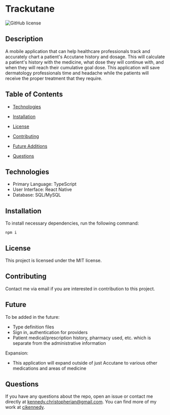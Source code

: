 # Trackutane

![GitHub license](https://img.shields.io/badge/license-MIT-blue.svg)

## Description

A mobile application that can help healthcare professionals track and accurately chart a patient's Accutane history and dosage. This will calculate a patient's history with the medicine, what dose they will continue with, and when they will reach their cumulative goal dose. This application will save dermatology professionals time and headache while the patients will receive the proper treatment that they require.

## Table of Contents

- [Technologies](#technologies)

- [Installation](#installation)

- [License](#license)

- [Contributing](#contributing)

- [Future Additions](#future)

- [Questions](#questions)

## Technologies

- Primary Language: TypeScript
- User Interface: React Native
- Database: SQL/MySQL

## Installation

To install necessary dependencies, run the following command:

```
npm i
```

## License

This project is licensed under the MIT license.

## Contributing

Contact me via email if you are interested in contribution to this project.

## Future

To be added in the future:

- Type definition files
- Sign in, authentication for providers
- Patient medical/prescription history, pharmacy used, etc. which is separate from the administrative information

Expansion:

- This application will expand outside of just Accutane to various other medications and areas of medicine

## Questions

If you have any questions about the repo, open an issue or contact me directly at kennedy.christopherian@gmail.com. You can find more of my work at [cikennedy](https://github.com/cikennedy/).
